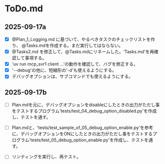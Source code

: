 # ToDo.md

## 2025-09-17a

  - [x] @Plan_1_Logging.md に基づいて、やるべきタスクのチェックリストを作り、 @Tasks.mdを作成する。まだ実行してはならない。
  - [x] @Tasks2.md を修正して、@Tasks.mdにリネームした。'Tasks.md'を再確認して事項する。
  - [x] 'uv run mcp_svr1 client ...'の動作を確認して、バグを修正する。
  - [x] '--debug'の他に、短縮形の'-d'も使えるようにする。
  - [x] デバッグオプションは、サブコマンドでも使えるようにする。

## 2025-09-17b
  - [ ] Plan.mdを元に、デバッグオプションをdisableにしたときの出力がただし事をテストするプログラム'tests/test_04_debug_option_disabled.py'を作成し、テストを通す。
  - [ ] Plan.mdと、'tests/test_sample_of_05_debug_option_enable.py'を参考に、デバッグオプションをONにしたときの出力がただし事をテストするプログラム'tests/test_05_debug_option_enable.py'を作成し、テストを通す。
  - [ ] リンティングを実行し、再テスト。



